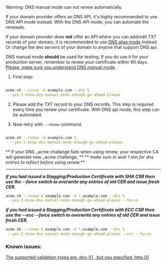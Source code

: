 Warning: DNS manual mode can not renew automatically.

If your domain provider offers an DNS API, it's highly recommended to use DNS API mode instead. With the DNS API mode, you can automate the renewals. 


If your domain provider does **not** offer an API where you can add/edit TXT records of your domain, it is recommended to use [DNS alias mode](https://github.com/Neilpang/acme.sh/wiki/DNS-alias-mode) instead. Or change the dns servers of your domain to anyone that support DNS api.

DNS manual mode **should** be used for testing. If you do use it for your production server, remember to renew your certificate within 90 days. [Please, make sure you understand DNS manual mode](https://github.com/Neilpang/acme.sh/issues/1029).




1. First step:
```sh

acme.sh --issue -d example.com --dns \
 --yes-I-know-dns-manual-mode-enough-go-ahead-please

```

2. Please add the TXT record to your DNS records. This step is required every time you renew your certificate. With DNS api mode, this step can be automated.


3. Now retry with `--renew` command.

```sh

acme.sh --renew -d example.com \
  --yes-I-know-dns-manual-mode-enough-go-ahead-please

```

** if your DNS _acme challange fails when using renew, your respective CA will generate new _acme challenge, **
** _make sure to wait 1 min for dns entries to reflect before using renew._**
***


_**if you had issued a Stagging/Production Certificate with SHA CSR then use the --force switch to overwrite any entries of old CER and issue fresh CER.**_

```sh
acme.sh --renew-d example.com -d *.example.com --dns \
 --yes-I-know-dns-manual-mode-enough-go-ahead-please --force 

```

_**if you had issued a Stagging/Production Certificate with ECC CSR then use the --ecc --force switch to overwrite any entries of old CER and issue fresh CER.**_
```sh
acme.sh --renew-d example.com -d *.example.com --dns \
 --yes-I-know-dns-manual-mode-enough-go-ahead-please --ecc --force 

```


### Known issues:
[The supported validation types are: dns-01 , but you specified: http-01](https://github.com/Neilpang/acme.sh/issues/1433)